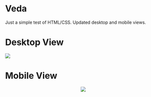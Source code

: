 # Veda
Just a simple test of HTML/CSS. Updated desktop and mobile views.

# Desktop View
<img align="center" src ="https://github.com/go-hyun77/Veda-Gunpla-Site/blob/master/current-new.png">

# Mobile View
<p align="center">
  <img src="https://github.com/go-hyun77/Veda-Gunpla-Site/blob/master/current-mobile.png">
</p>
